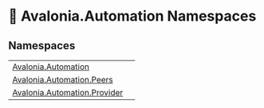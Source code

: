 # 📂 Avalonia.Automation Namespaces






## Namespaces
<table>
<tr>
<td><a href="N_Avalonia_Automation">Avalonia.Automation</a></td>
<td></td>
</tr>
<tr>
<td><a href="N_Avalonia_Automation_Peers">Avalonia.Automation.Peers</a></td>
<td></td>
</tr>
<tr>
<td><a href="N_Avalonia_Automation_Provider">Avalonia.Automation.Provider</a></td>
<td></td>
</tr>
</table>